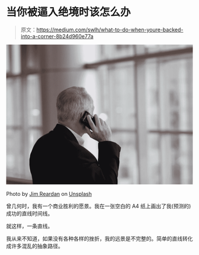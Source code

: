 # 当你被逼入绝境时该怎么办

> 原文：<https://medium.com/swlh/what-to-do-when-youre-backed-into-a-corner-8b24d960e77a>

![](img/9970730bcb56bc24bc4eb31e05683a0b.png)

Photo by [Jim Reardan](https://unsplash.com/photos/gyslVZcsNK4?utm_source=unsplash&utm_medium=referral&utm_content=creditCopyText) on [Unsplash](https://unsplash.com/search/photos/business?utm_source=unsplash&utm_medium=referral&utm_content=creditCopyText)

曾几何时，我有一个商业胜利的愿景。我在一张空白的 A4 纸上画出了我(预测的)成功的直线时间线。

就这样，一条直线。

我从来不知道，如果没有各种各样的挫折，我的远景是不完整的。简单的直线转化成许多混乱的抽象路径。
